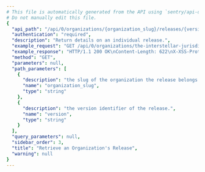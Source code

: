 ```yaml
---
# This file is automatically generated from the API using `sentry/api-docs/generator.py.`
# Do not manually edit this file.
{
  "api_path": "/api/0/organizations/{organization_slug}/releases/{version}/", 
  "authentication": "required", 
  "description": "Return details on an individual release.", 
  "example_request": "GET /api/0/organizations/the-interstellar-jurisdiction/releases/c87b3e186a6c51731d2e69f1e5c8763d1aa02f49/ HTTP/1.1\nHost: sentry.io\nAuthorization: Bearer <token>", 
  "example_response": "HTTP/1.1 200 OK\nContent-Length: 622\nX-XSS-Protection: 1; mode=block\nX-Content-Type-Options: nosniff\nContent-Language: en\nAccess-Control-Expose-Headers: X-Sentry-Error, Retry-After\nVary: Accept-Language, Cookie\nAccess-Control-Allow-Methods: GET, PUT, DELETE, HEAD, OPTIONS\nAllow: GET, PUT, DELETE, HEAD, OPTIONS\nAccess-Control-Allow-Origin: *\nAccess-Control-Allow-Headers: X-Sentry-Auth, X-Requested-With, Origin, Accept, Content-Type, Authentication, Authorization\nContent-Type: application/json\nX-Frame-Options: deny\n\n{\n  \"authors\": [], \n  \"commitCount\": 0, \n  \"data\": {}, \n  \"dateCreated\": \"2020-03-10T16:08:53.462180Z\", \n  \"dateReleased\": null, \n  \"deployCount\": 0, \n  \"firstEvent\": \"2020-03-10T16:08:53Z\", \n  \"lastCommit\": null, \n  \"lastDeploy\": null, \n  \"lastEvent\": \"2020-03-10T16:08:56Z\", \n  \"newGroups\": 0, \n  \"owner\": null, \n  \"projects\": [\n    {\n      \"name\": \"Pump Station\", \n      \"slug\": \"pump-station\"\n    }\n  ], \n  \"ref\": null, \n  \"shortVersion\": \"c87b3e186a6c51731d2e69f1e5c8763d1aa02f49\", \n  \"url\": null, \n  \"version\": \"c87b3e186a6c51731d2e69f1e5c8763d1aa02f49\", \n  \"versionInfo\": {\n    \"buildHash\": \"c87b3e186a6c51731d2e69f1e5c8763d1aa02f49\", \n    \"description\": \"c87b3e186a6c\", \n    \"package\": null, \n    \"version\": {\n      \"raw\": \"c87b3e186a6c51731d2e69f1e5c8763d1aa02f49\"\n    }\n  }\n}", 
  "method": "GET", 
  "parameters": null, 
  "path_parameters": [
    {
      "description": "the slug of the organization the release belongs to.", 
      "name": "organization_slug", 
      "type": "string"
    }, 
    {
      "description": "the version identifier of the release.", 
      "name": "version", 
      "type": "string"
    }
  ], 
  "query_parameters": null, 
  "sidebar_order": 3, 
  "title": "Retrieve an Organization's Release", 
  "warning": null
}
---
```

